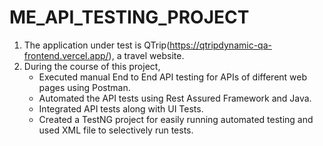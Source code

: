 # ME_API_TESTING_PROJECT
1. The application under test is QTrip(https://qtripdynamic-qa-frontend.vercel.app/), a travel website.
2. During the course of this project,
     - Executed manual End to End API testing for APIs of different web pages using Postman.
     - Automated the API tests using Rest Assured Framework and Java.
     - Integrated API tests along with UI Tests.
     - Created a TestNG project for easily running automated testing and used XML file to selectively run tests.
